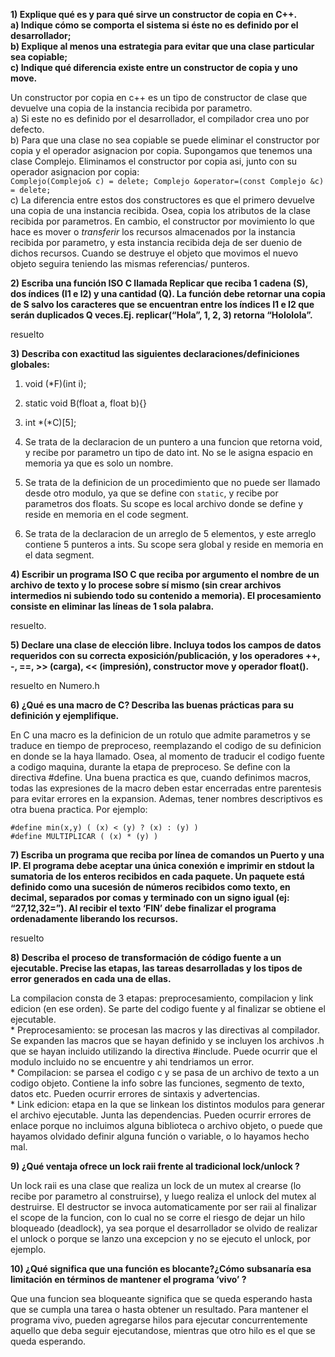 **1) Explique qué es y para qué sirve un constructor de copia en C++.**  
  **a) Indique cómo se comporta el sistema si éste no es definido por el desarrollador;**  
  **b) Explique al menos una estrategia para evitar que una clase particular sea copiable;**  
  **c) Indique qué diferencia existe entre un constructor de copia y uno move.**      

Un constructor por copia en c++ es un tipo de constructor de clase que devuelve una copia de la instancia recibida por parametro.  
  a) Si este no es definido por el desarrollador, el compilador crea uno por defecto.  
  b) Para que una clase no sea copiable se puede eliminar el constructor por copia y el operador asignacion por copia. Supongamos que tenemos una clase Complejo. Eliminamos el constructor por copia asi, junto con su operador asignacion por copia:  
    ```
    Complejo(Complejo& c) = delete;
    Complejo &operator=(const Complejo &c) = delete;
    ```  
  c) La diferencia entre estos dos constructores es que el primero devuelve una copia de una instancia recibida. Osea, copia los atributos de la clase recibida por parametros. En cambio, el constructor por movimiento lo que hace es mover o *transferir* los recursos almacenados por la instancia recibida por parametro, y esta instancia recibida deja de ser duenio de dichos recursos. Cuando se destruye el objeto que movimos el nuevo objeto seguira teniendo las mismas referencias/ punteros.  

  **2) Escriba una función ISO C llamada Replicar que reciba 1 cadena (S), dos índices (I1 e I2) y una cantidad (Q). La función debe retornar una copia de S salvo los caracteres que se encuentran entre los índices I1 e I2 que serán duplicados Q veces.Ej. replicar(“Hola”, 1, 2, 3) retorna “Hololola”.**  

resuelto

  **3) Describa con exactitud las siguientes declaraciones/definiciones globales:**  
  1. void (*F)(int i);  
  2. static void B(float a, float b){}    
  3. int *(*C)[5];  

  1. Se trata de la declaracion de un puntero a una funcion que retorna void, y recibe por parametro un tipo de dato int. No se le asigna espacio en memoria ya que es solo un nombre.  
  2. Se trata de la definicion de un procedimiento que no puede ser llamado desde otro modulo, ya que se define con ```static```, y recibe por parametros dos floats. Su scope es local archivo donde se define y reside en memoria en el code segment.  
  3. Se trata de la declaracion de un arreglo de 5 elementos, y este arreglo contiene 5 punteros a ints. Su scope sera global y reside en memoria en el data segment.  

  **4) Escribir un programa ISO C que reciba por argumento el nombre de un archivo de texto y lo procese sobre sí mismo (sin crear archivos intermedios ni subiendo todo su contenido a memoria). El procesamiento consiste en eliminar las líneas de 1 sola palabra.**

  resuelto.

  **5) Declare una clase de elección libre. Incluya todos los campos de datos requeridos con su correcta exposición/publicación, y los operadores ++, -, ==, >> (carga), << (impresión), constructor move y operador float().**  

resuelto en Numero.h

**6) ¿Qué es una macro de C? Describa las buenas prácticas para su definición y ejemplifique.**  

En C una macro es la definicion de un rotulo que admite parametros y se traduce en tiempo de preproceso, reemplazando el codigo de su definicion en donde se la haya llamado. Osea, al momento de traducir el codigo fuente a codigo maquina, durante la etapa de preproceso. Se define con la directiva #define. Una buena practica es que, cuando definimos macros, todas las expresiones de la macro deben estar encerradas entre parentesis para evitar errores en la expansion. Ademas, tener nombres descriptivos es otra buena practica. Por ejemplo:
```
#define min(x,y) ( (x) < (y) ? (x) : (y) )
#define MULTIPLICAR ( (x) * (y) )
```

  **7) Escriba un programa que reciba por línea de comandos un Puerto y una IP. El programa debe aceptar una única conexión e imprimir en stdout la sumatoria de los enteros recibidos en cada paquete. Un paquete está definido como una sucesión de números recibidos como texto, en decimal, separados por comas y terminado con un signo igual (ej: “27,12,32=”). Al recibir el texto ‘FIN’ debe finalizar el programa ordenadamente liberando los recursos.**

resuelto

  **8) Describa el proceso de transformación de código fuente a un ejecutable. Precise las etapas, las tareas desarrolladas y los tipos de error generados en cada una de ellas.**

  La compilacion consta de 3 etapas: preprocesamiento, compilacion y link edicion (en ese orden). Se parte del codigo fuente y al finalizar se obtiene el ejecutable.  
    * Preprocesamiento: se procesan las macros y las directivas al compilador. Se expanden las macros que se hayan definido y se incluyen los archivos .h que se hayan incluido utilizando la directiva #include. Puede ocurrir que el modulo incluido no se encuentre y ahi tendriamos un error.  
    * Compilacion: se parsea el codigo c y se pasa de un archivo de texto a un codigo objeto. Contiene la info sobre las funciones, segmento de texto, datos etc. Pueden ocurrir errores de sintaxis y advertencias.  
    * Link edicion: etapa en la que se linkean los distintos modulos para generar el archivo ejecutable. Junta las dependencias. Pueden ocurrir errores de enlace  porque no incluimos alguna biblioteca o archivo objeto, o puede que hayamos olvidado definir alguna función o variable, o lo hayamos hecho mal.  

  **9) ¿Qué ventaja ofrece un lock raii frente al tradicional lock/unlock ?**  

  Un lock raii es una clase que realiza un lock de un mutex al crearse (lo recibe por parametro al construirse), y luego realiza el unlock del mutex al destruirse. El destructor se invoca automaticamente por ser raii al finalizar el scope de la funcion, con lo cual no se corre el riesgo de dejar un hilo bloqueado (deadlock), ya sea porque el desarrollador se olvido de realizar el unlock o porque se lanzo una excepcion y no se ejecuto el unlock, por ejemplo.

  **10) ¿Qué significa que una función es blocante?¿Cómo subsanaría esa limitación en términos de mantener el programa ‘vivo’ ?**  

  Que una funcion sea bloqueante significa que se queda esperando hasta que se cumpla una tarea o hasta obtener un resultado. Para mantener el programa vivo, pueden agregarse hilos para ejecutar concurrentemente aquello que deba seguir ejecutandose, mientras que otro hilo es el que se queda esperando.
